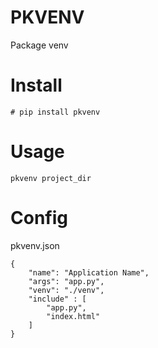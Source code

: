 # PKVENV

Package venv

# Install

```
# pip install pkvenv
```

# Usage


```
pkvenv project_dir
```

# Config

pkvenv.json

```
{
    "name": "Application Name",
    "args": "app.py",
    "venv": "./venv",
    "include" : [
        "app.py",
        "index.html"
    ]
}

```